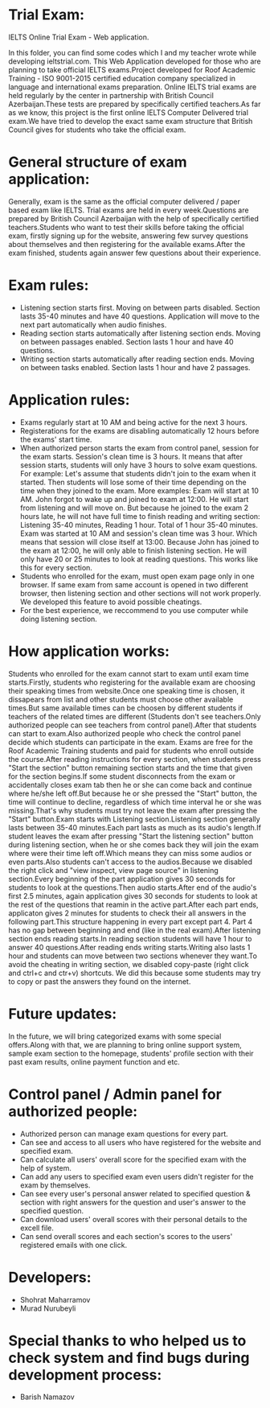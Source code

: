 # Trial Exam:
IELTS Online Trial Exam - Web application.

In this folder, you can find some codes which I and my teacher wrote while developing ieltstrial.com.
This Web Application developed for those who are planning to take official IELTS exams.Project developed for Roof Academic Training - ISO 9001-2015 certified education company specialized in language and international exams preparation. Online IELTS trial exams are held regularly by the center in partnership with British Council Azerbaijan.These tests are prepared by specifically certified teachers.As far as we know, this project is the first online IELTS Computer Delivered trial exam.We have tried to develop the exact same exam structure that British Council gives for students who take the official exam.

# General structure of exam application:
Generally, exam is the same as the official computer delivered / paper based exam like IELTS.
Trial exams are held in every week.Questions are prepared by British Council Azerbaijan with the help of specifically certified teachers.Students who want to test their skills before taking the official exam, firstly signing up for the website, answering few survey questions about themselves and then registering for the available exams.After the exam finished, students again answer few questions about their experience.

# Exam rules:
- Listening section starts first. Moving on between parts disabled. Section lasts 35-40 minutes and have 40 questions. Application will move to the next part automatically when audio finishes. 
- Reading section starts automatically after listening section ends. Moving on between passages enabled. Section lasts 1 hour and have 40 questions.
- Writing section starts automatically after reading section ends. Moving on between tasks enabled. Section lasts 1 hour and have 2 passages.

# Application rules:
- Exams regularly start at 10 AM and being active for the next 3 hours.
- Registerations for the exams are disabling automatically 12 hours before the exams' start time.
- When authorized person starts the exam from control panel, session for the exam starts. Session's clean time is 3 hours. It means that after session starts, students will only have 3 hours to solve exam questions. For example: Let's assume that students didn't join to the exam when it started. Then students will lose some of their time depending on the time when they joined to the exam. 
More examples: Exam will start at 10 AM. John forgot to wake up and joined to exam at 12:00. He will start from listening and will move on. But because he joined to the exam 2 hours late, he will not have full time to finish reading and writing section: Listening 35-40 minutes, Reading 1 hour. Total of 1 hour 35-40 minutes. Exam was started at 10 AM and session's clean time was 3 hour. Which means that session will close itself at 13:00. Because John has joined to the exam at 12:00, he will only able to finish listening section. He will only have 20 or 25 minutes to look at reading questions. This works like this for every section.
- Students who enrolled for the exam, must open exam page only in one browser. If same exam from same account is opened in two different browser, then listening section and other sections will not work properly. We developed this feature to avoid possible cheatings.
- For the best experience, we reccommend to you use computer while doing listening section.

# How application works:
Students who enrolled for the exam cannot start to exam until exam time starts.Firstly, students who registering for the available exam are choosing their speaking times from website.Once one speaking time is chosen, it dissapears from list and other students must choose other available times.But same available times can be choosen by different students if teachers of the related times are different (Students don't see teachers.Only authorized people can see teachers from control panel).After that students can start to exam.Also authorized people who check the control panel decide which students can participate in the exam. Exams are free for the Roof Academic Training students and paid for students who enroll outside the course.After reading instructions for every section, when students press "Start the section" button remaining section starts and the time that given for the section begins.If some student disconnects from the exam or accidentally closes exam tab then he or she can come back and continue where he/she left off.But because he or she pressed the "Start" button, the time will continue to decline, regardless of which time interval he or she was missing.That's why students must try not leave the exam after pressing the "Start" button.Exam starts with Listening section.Listening section generally lasts between 35-40 minutes.Each part lasts as much as its audio's length.If student leaves the exam after pressing "Start the listening section" button during listening section, when he or she comes back they will join the exam where were their time left off.Which means they can miss some audios or even parts.Also students can't access to the audios.Because we disabled the right click and "view inspect, view page source" in listening section.Every beginning of the part application gives 30 seconds for students to look at the questions.Then audio starts.After end of the audio's first 2.5 minutes, again application gives 30 seconds for students to look at the rest of the questions that reamin in the active part.After each part ends, applicaton gives 2 minutes for students to check their all answers in the following part.This structure happening in every part except part 4. Part 4 has no gap between beginning and end (like in the real exam).After listening section ends reading starts.In reading section students will have 1 hour to answer 40 questions.After reading ends writing starts.Writing also lasts 1 hour and students can move between two sections whenever they want.To avoid the cheating in writing section, we disabled copy-paste (right click and ctrl+c and ctr+v) shortcuts. We did this because some students may try to copy or past the answers they found on the internet. 

# Future updates:
In the future, we will bring categorized exams with some special offers.Along with that, we are planning to bring online support system, sample exam section to the homepage, students' profile section with their past exam results, online payment function and etc.

# Control panel / Admin panel for authorized people:
- Authorized person can manage exam questions for every part.
- Can see and access to all users who have registered for the website and specified exam.
- Can calculate all users' overall score for the specified exam with the help of system.
- Can add any users to specified exam even users didn't register for the exam by themselves.
- Can see every user's personal answer related to specified question & section with right answers for the question and user's answer to the specified question.
- Can download users' overall scores with their personal details to the excell file.
- Can send overall scores and each section's scores to the users' registered emails with one click.

# Developers:
- Shohrat Maharramov
- Murad Nurubeyli

# Special thanks to who helped us to check system and find bugs during development process:
- Barish Namazov

